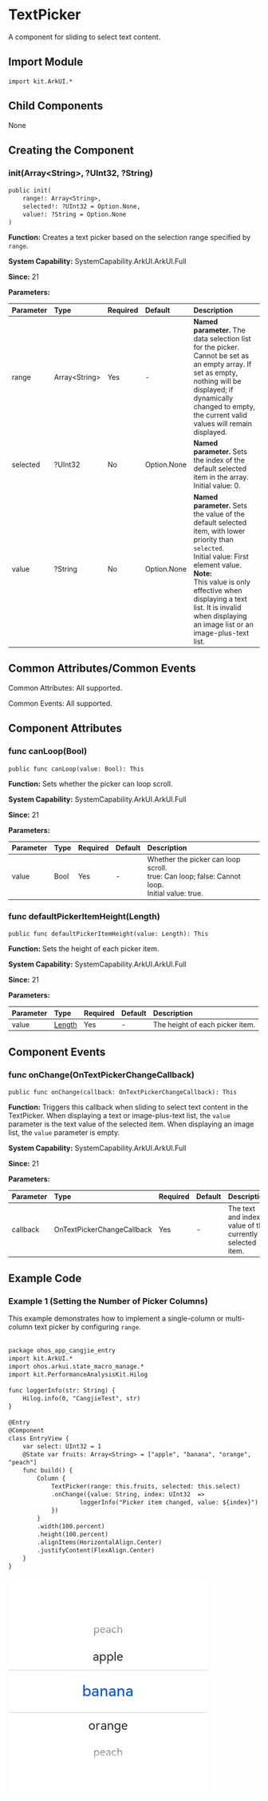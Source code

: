 # TextPicker

A component for sliding to select text content.

## Import Module

```cangjie
import kit.ArkUI.*
```

## Child Components

None

## Creating the Component

### init(Array\<String>, ?UInt32, ?String)

```cangjie
public init(
    range!: Array<String>,
    selected!: ?UInt32 = Option.None,
    value!: ?String = Option.None
)
```

**Function:** Creates a text picker based on the selection range specified by `range`.

**System Capability:** SystemCapability.ArkUI.ArkUI.Full

**Since:** 21

**Parameters:**

| Parameter | Type | Required | Default | Description |
|:---|:---|:---|:---|:---|
| range | Array\<String> | Yes | - | **Named parameter.** The data selection list for the picker. Cannot be set as an empty array. If set as empty, nothing will be displayed; if dynamically changed to empty, the current valid values will remain displayed. |
| selected | ?UInt32 | No | Option.None | **Named parameter.** Sets the index of the default selected item in the array.<br>Initial value: 0. |
| value | ?String | No | Option.None | **Named parameter.** Sets the value of the default selected item, with lower priority than `selected`.<br>Initial value: First element value.<br>**Note:**<br>This value is only effective when displaying a text list. It is invalid when displaying an image list or an image-plus-text list. |

## Common Attributes/Common Events

Common Attributes: All supported.

Common Events: All supported.

## Component Attributes

### func canLoop(Bool)

```cangjie
public func canLoop(value: Bool): This
```

**Function:** Sets whether the picker can loop scroll.

**System Capability:** SystemCapability.ArkUI.ArkUI.Full

**Since:** 21

**Parameters:**

| Parameter | Type | Required | Default | Description |
|:---|:---|:---|:---|:---|
| value | Bool | Yes | - | Whether the picker can loop scroll.<br>true: Can loop; false: Cannot loop.<br>Initial value: true. |

### func defaultPickerItemHeight(Length)

```cangjie
public func defaultPickerItemHeight(value: Length): This
```

**Function:** Sets the height of each picker item.

**System Capability:** SystemCapability.ArkUI.ArkUI.Full

**Since:** 21

**Parameters:**

| Parameter | Type | Required | Default | Description |
|:---|:---|:---|:---|:---|
| value | [Length](../apis/BasicServicesKit/cj-apis-base.md#interface-length) | Yes | - | The height of each picker item. |

## Component Events

### func onChange(OnTextPickerChangeCallback)

```cangjie
public func onChange(callback: OnTextPickerChangeCallback): This
```

**Function:** Triggers this callback when sliding to select text content in the TextPicker. When displaying a text or image-plus-text list, the `value` parameter is the text value of the selected item. When displaying an image list, the `value` parameter is empty.

**System Capability:** SystemCapability.ArkUI.ArkUI.Full

**Since:** 21

**Parameters:**

| Parameter | Type | Required | Default | Description |
|:---|:---|:---|:---|:---|
| callback | OnTextPickerChangeCallback | Yes | - | The text and index value of the currently selected item. |

## Example Code

### Example 1 (Setting the Number of Picker Columns)

This example demonstrates how to implement a single-column or multi-column text picker by configuring `range`.

<!-- run -->

```cangjie

package ohos_app_cangjie_entry
import kit.ArkUI.*
import ohos.arkui.state_macro_manage.*
import kit.PerformanceAnalysisKit.Hilog

func loggerInfo(str: String) {
    Hilog.info(0, "CangjieTest", str)
}

@Entry
@Component
class EntryView {
    var select: UInt32 = 1
    @State var fruits: Array<String> = ["apple", "banana", "orange", "peach"]
    func build() {
        Column {
            TextPicker(range: this.fruits, selected: this.select)
            .onChange({value: String, index: UInt32  =>
                    loggerInfo("Picker item changed, value: ${index}")
            })
        }
        .width(100.percent)
        .height(100.percent)
        .alignItems(HorizontalAlign.Center)
        .justifyContent(FlexAlign.Center)
    }
}
```

![textpicker](figures/textpicker.png)